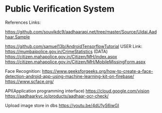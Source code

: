 # Public Verification System

 
References Links:

https://github.com/souvikdc9/aadhaarapi.net/tree/master/Source/Uidai.Aadhaar.Sample

https://github.com/samuel13b/AndroidTensorflowTutorial
USER Link:
https://mumbaipolice.gov.in/CrimeStatistics    (DATA)
https://citizen.mahapolice.gov.in/Citizen/MH/index.aspx
https://citizen.mahapolice.gov.in/Citizen/MH/MobileMissingForm.aspx


Face Recognition:
https://www.geeksforgeeks.org/how-to-create-a-face-detection-android-app-using-machine-learning-kit-on-firebase/
https://www.scface.org/



API(Application programming interface)
https://cloud.google.com/vision
https://aadhaarkyc.io/products/aadhaar-ocr-check/


Upload image store in dbs
https://youtu.be/4dU1yS6iwGI
